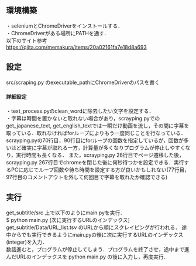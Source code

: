 ## 環境構築
・seleniumとChromeDriverをインストールする．  
・ChromeDriverがある場所にPATHを通す．  
以下のサイト参考  
https://qiita.com/memakura/items/20a02161fa7e18d8a693

## 設定
src/scraping.py のexecutable_pathにChromeDriverのパスを書く  
#### 詳細設定
・text_process.pyのclean_wordに除去したい文字を設定する．    
・字幕は時間を置かないと取れない場合があり，scrayping.pyでのget_japanese_text, get_english_textでは一瞬だけ動画を流し，その間に字幕を取っている．取れなければforループによりもう一度同じことを行なっている．scrayping.pyの70行目，90行目にforループの回数を指定しているが，回数が多いほど確実に字幕が取れる一方，計算量が多くなりプログラムが停止しやすくなり，実行時間も長くなる．
また，scrayping.py 26行目でページ遷移した後，scrayping.py 267行目でchromeを閉じた後に何秒待つかを設定できる．実行するPCに応じてループ回数や待ち時間を設定する方が良いかもしれない(77行目，97行目のコメントアウトを外して何回目で字幕を取れたか確認できる)

## 実行
get_subtitle/src 上で以下のようにmain.pyを実行．  
$ python main.py [次に実行するURLのインデックス]  
get_subtitle/Data/URL_list.tsv のURLから順にスクレイピングが行われる． 
途中からでも実行できるようにmain.pyの後に次に実行するURLのインデックス(integer)を入力．  
数話進むと，プログラムが停止してしまう．プログラムを終了させ，途中まで進んだURLのインデックスを python main.py の後に入力し，再度実行．
